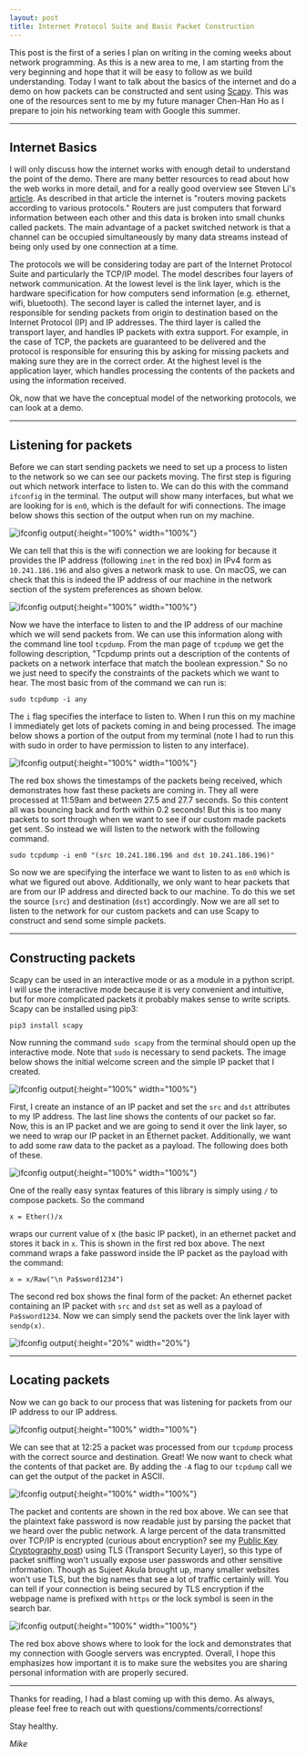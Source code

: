 ```yaml
---
layout: post
title: Internet Protocol Suite and Basic Packet Construction
---
```


This post is the first of a series I plan on writing in the coming weeks about network programming. As this is a new area to me, I am starting from the very beginning and hope that it will be easy to follow as we build understanding. Today I want to talk about the basics of the internet and do a demo on how packets can be constructed and sent using [Scapy](https://scapy.net/). This was one of the resources sent to me by my future manager Chen-Han Ho as I prepare to join his networking team with Google this summer. 

---

## Internet Basics

I will only discuss how the internet works with enough detail to understand the point of the demo. There are many better resources to read about how the web works in more detail, and for a really good overview see Steven Li's [article](https://medium.com/@User3141592/how-does-the-internet-work-edc2e22e7eb8). As described in that article the internet is "routers moving packets according to various protocols." Routers are just computers that forward information between each other and this data is broken into small chunks called packets. The main advantage of a packet switched network is that a channel can be occupied simultaneously by many data streams instead of being only used by one connection at a time. 

The protocols we will be considering today are part of the Internet Protocol Suite and particularly the TCP/IP model. The model describes four layers of network communication. At the lowest level is the link layer, which is the hardware specification for how computers send information (e.g. ethernet, wifi, bluetooth). The second layer is called the internet layer, and is responsible for sending packets from origin to destination based on the Internet Protocol (IP) and IP addresses. The third layer is called the transport layer, and handles IP packets with extra support. For example, in the case of TCP, the packets are guaranteed to be delivered and the protocol is responsible for ensuring this by asking for missing packets and making sure they are in the correct order. At the highest level is the application layer, which handles processing the contents of the packets and using the information received. 

Ok, now that we have the conceptual model of the networking protocols, we can look at a demo. 

---

## Listening for packets

Before we can start sending packets we need to set up a process to listen to the network so we can see our packets moving. The first step is figuring out which network interface to listen to. We can do this with the command `ifconfig` in the terminal. The output will show many interfaces, but what we are looking for is `en0`, which is the default for wifi connections. The image below shows this section of the output when run on my machine.

![ifconfig output](../../assets/img/network1/en0.png){:height="100%" width="100%"}

We can tell that this is the wifi connection we are looking for because it provides the IP address (following `inet` in the red box) in IPv4 form as `10.241.186.196` and also gives a network mask to use. On macOS, we can check that this is indeed the IP address of our machine in the network section of the system preferences as shown below. 

![ifconfig output](../../assets/img/network1/system.png){:height="100%" width="100%"}

Now we have the interface to listen to and the IP address of our machine which we will send packets from. We can use this information along with the command line tool `tcpdump`. From the man page of `tcpdump` we get the following description, "Tcpdump  prints  out a description of the contents of packets on a network interface that match the boolean expression." So no we just need to specify the constraints of the packets which we want to hear. The most basic from of the command we can run is:
```
sudo tcpdump -i any
```
The `i` flag specifies the interface to listen to. When I run this on my machine I immediately get lots of packets coming in and being processed. The image below shows a portion of the output from my terminal (note I had to run this with sudo in order to have permission to listen to any interface). 

![ifconfig output](../../assets/img/network1/any.png){:height="100%" width="100%"}

The red box shows the timestamps of the packets being received, which demonstrates how fast these packets are coming in. They all were processed at 11:59am and between 27.5 and 27.7 seconds. So this content all was bouncing back and forth within 0.2 seconds! But this is too many packets to sort through when we want to see if our custom made packets get sent. So instead we will listen to the network with the following command.

```
sudo tcpdump -i en0 "(src 10.241.186.196 and dst 10.241.186.196)"
```

So now we are specifying the interface we want to listen to as `en0` which is what we figured out above. Additionally, we only want to hear packets that are from our IP address and directed back to our machine. To do this we set the source (`src`) and destination (`dst`) accordingly. Now we are all set to listen to the network for our custom packets and can use Scapy to construct and send some simple packets. 

---

## Constructing packets

Scapy can be used in an interactive mode or as a module in a python script. I will use the interactive mode because it is very convenient and intuitive, but for more complicated packets it probably makes sense to write scripts. Scapy can be installed using pip3: 
```
pip3 install scapy
```

Now running the command `sudo scapy` from the terminal should open up the interactive mode. Note that `sudo` is necessary to send packets. The image below shows the initial welcome screen and the simple IP packet that I created. 

![ifconfig output](../../assets/img/network1/scapy1.png){:height="100%" width="100%"}

First, I create an instance of an IP packet and set the `src` and `dst` attributes to my IP address. The last line shows the contents of our packet so far. Now, this is an IP packet and we are going to send it over the link layer, so we need to wrap our IP packet in an Ethernet packet. Additionally, we want to add some raw data to the packet as a payload. The following does both of these.

![ifconfig output](../../assets/img/network1/scapy21.png){:height="100%" width="100%"}

One of the really easy syntax features of this library is simply using `/` to compose packets. So the command 

```
x = Ether()/x
```

wraps our current value of x (the basic IP packet), in an ethernet packet and stores it back in `x`. This is shown in the first red box above. The next command wraps a fake password inside the IP packet as the payload with the command:

```
x = x/Raw("\n Pa$sword1234")
```

The second red box shows the final form of the packet: An ethernet packet containing an IP packet with `src` and `dst` set as well as a payload of `Pa$sword1234`. Now we can simply send the packets over the link layer with `sendp(x)`. 

![ifconfig output](../../assets/img/network1/sendp.png){:height="20%" width="20%"}

---

## Locating packets

Now we can go back to our process that was listening for packets from our IP address to our IP address. 

![ifconfig output](../../assets/img/network1/listen1.png){:height="100%" width="100%"}

We can see that at 12:25 a packet was processed from our `tcpdump` process with the correct source and destination. Great! We now want to check what the contents of that packet are. By adding the `-A` flag to our `tcpdump` call we can get the output of the packet in ASCII. 

![ifconfig output](../../assets/img/network1/ascii2.png){:height="100%" width="100%"}

The packet and contents are shown in the red box above. We can see that the plaintext fake password is now readable just by parsing the packet that we heard over the public network. A large percent of the data transmitted over TCP/IP is encrypted (curious about encryption? see my [Public Key Cryptography post](../2020-3-21-cryptography1)) using TLS (Transport Security Layer), so this type of packet sniffing won't usually expose user passwords and other sensitive information. Though as Sujeet Akula brought up, many smaller websites won't use TLS, but the big names that see a lot of traffic certainly will. You can tell if your connection is being secured by TLS encryption if the webpage name is prefixed with `https` or the lock symbol is seen in the search bar. 

![ifconfig output](../../assets/img/network1/secure.png){:height="100%" width="100%"}

The red box above shows where to look for the lock and demonstrates that my connection with Google servers was encrypted. Overall, I hope this emphasizes how important it is to make sure the websites you are sharing personal information with are properly secured. 

---

Thanks for reading, I had a blast coming up with this demo. As always, please feel free to reach out with questions/comments/corrections!

Stay healthy.

*Mike*